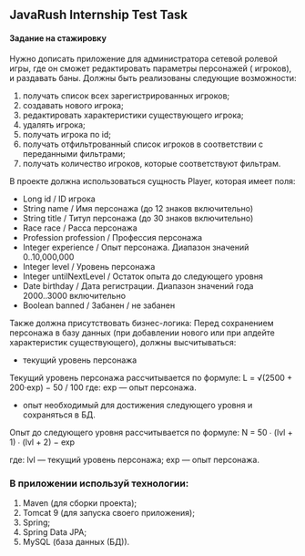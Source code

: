## JavaRush Internship Test Task

#### Задание на стажировку

Нужно дописать приложение для администратора сетевой ролевой игры, где он сможет редактировать параметры персонажей (
игроков), и раздавать баны. Должны быть реализованы следующие возможности:

1. получать список всех зарегистрированных игроков;
2. создавать нового игрока;
3. редактировать характеристики существующего игрока;
4. удалять игрока;
5. получать игрока по id;
6. получать отфильтрованный список игроков в соответствии с переданными фильтрами;
7. получать количество игроков, которые соответствуют фильтрам.

В проекте должна использоваться сущность Player, которая имеет поля:

* Long id / ID игрока
* String name / Имя персонажа (до 12 знаков включительно)
* String title / Титул персонажа (до 30 знаков включительно)
* Race race / Расса персонажа
* Profession profession / Профессия персонажа
* Integer experience / Опыт персонажа. Диапазон значений 0..10,000,000
* Integer level / Уровень персонажа
* Integer untilNextLevel / Остаток опыта до следующего уровня
* Date birthday / Дата регистрации. Диапазон значений года 2000..3000 включительно
* Boolean banned / Забанен / не забанен

Также должна присутствовать бизнес-логика:
Перед сохранением персонажа в базу данных (при добавлении нового или при апдейте характеристик существующего), должны
высчитываться:

- текущий уровень персонажа

Текущий уровень персонажа рассчитывается по формуле: L = √(2500 + 200·exp) − 50 / 100 где: exp — опыт персонажа.

- опыт необходимый для достижения следующего уровня и сохраняться в БД.

Опыт до следующего уровня рассчитывается по формуле:
N = 50 ∙ (lvl + 1) ∙ (lvl + 2) − exp

где: lvl — текущий уровень персонажа; exp — опыт персонажа.

### В приложении используй технологии:

1. Maven (для сборки проекта);
2. Tomcat 9 (для запуска своего приложения);
3. Spring;
4. Spring Data JPA;
5. MySQL (база данных (БД)).